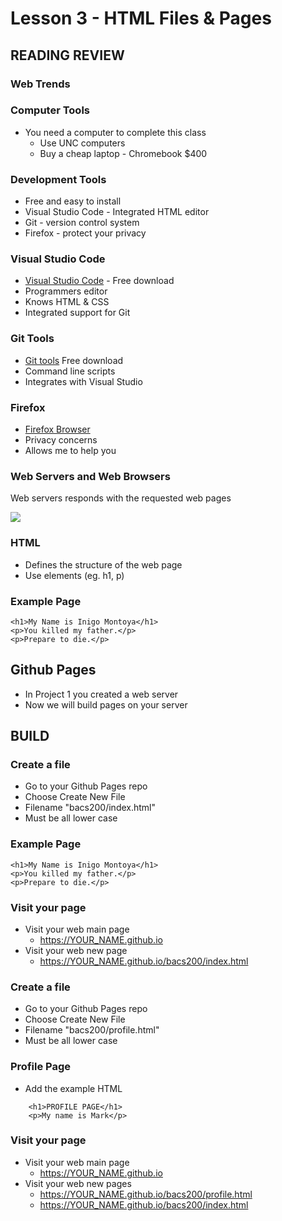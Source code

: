 # Lesson 3 - HTML Files & Pages

## READING REVIEW

### Web Trends
 

### Computer Tools
* You need a computer to complete this class
    * Use UNC computers
    * Buy a cheap laptop - Chromebook $400


### Development Tools
* Free and easy to install
* Visual Studio Code - Integrated HTML editor
* Git - version control system
* Firefox - protect your privacy


### Visual Studio Code
* [Visual Studio Code](https://code.visualstudio.com/) - Free download 
* Programmers editor
* Knows HTML & CSS
* Integrated support for Git


### Git Tools
* [Git tools](https://git-scm.com/) Free download
* Command line scripts
* Integrates with Visual Studio


### Firefox
* [Firefox Browser](https://www.mozilla.org/en-US/firefox/new/) 
* Privacy concerns
* Allows me to help you 


### Web Servers and Web Browsers
Web servers responds with the requested web pages

![](img/WebServer.png)


### HTML
* Defines the structure of the web page
* Use elements (eg.  h1, p)


### Example Page

    <h1>My Name is Inigo Montoya</h1>
    <p>You killed my father.</p>
    <p>Prepare to die.</p>


## Github Pages
* In Project 1 you created a web server
* Now we will build pages on your server



## BUILD


### Create a file
* Go to your Github Pages repo
* Choose Create New File
* Filename "bacs200/index.html"
* Must be all lower case


### Example Page

    <h1>My Name is Inigo Montoya</h1>
    <p>You killed my father.</p>
    <p>Prepare to die.</p>


### Visit your page
* Visit your web main page
    * https://YOUR_NAME.github.io
* Visit your web new page
    * https://YOUR_NAME.github.io/bacs200/index.html



### Create a file
* Go to your Github Pages repo
* Choose Create New File
* Filename "bacs200/profile.html"
* Must be all lower case


### Profile Page
* Add the example HTML

```
    <h1>PROFILE PAGE</h1>
    <p>My name is Mark</p>
```  


### Visit your page
* Visit your web main page
    * https://YOUR_NAME.github.io
* Visit your web new pages
    * https://YOUR_NAME.github.io/bacs200/profile.html
    * https://YOUR_NAME.github.io/bacs200/index.html


